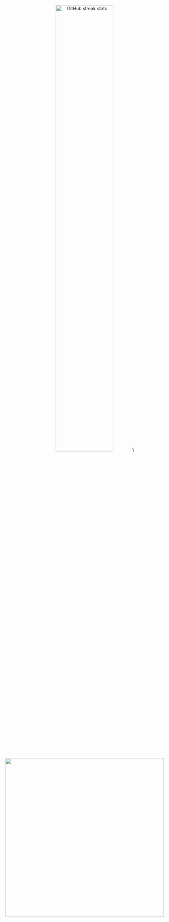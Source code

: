 <p align="center">
  <img src="https://streak-stats.demolab.com/?user=HenryCauan&theme=dracula" alt="GitHub streak stats" width="60%">\
</p>

##

 <img src="https://github-readme-stats.vercel.app/api/top-langs/?username=HenryCauan&layout=compact&langs_count=8&theme=tokyonight" width="500" />
